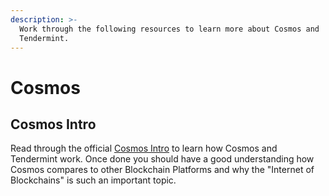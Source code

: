 ```yaml
---
description: >-
  Work through the following resources to learn more about Cosmos and
  Tendermint.
---
```


# Cosmos

## Cosmos Intro

Read through the official [Cosmos Intro](https://v1.cosmos.network/intro) to learn how Cosmos and Tendermint work. Once done you should have a good understanding how Cosmos compares to other Blockchain Platforms and why the "Internet of Blockchains" is such an important topic.

